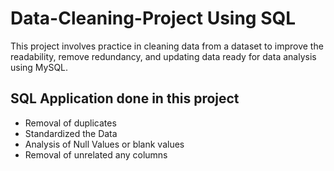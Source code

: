 # Data-Cleaning-Project Using SQL
This project involves practice in cleaning data from a dataset to improve the readability, remove redundancy, and updating data ready for data analysis using MySQL.
## SQL Application done in this project
* Removal of duplicates
* Standardized the Data
* Analysis of Null Values or blank values
* Removal of unrelated any columns
